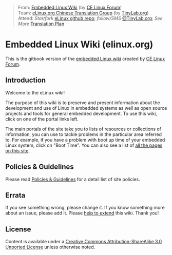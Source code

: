 > From: [Embedded Linux Wiki](http://elinux.org) (by [CE Linux Forum](http://www.celinuxforum.org))<br>
> Team: [eLinux.org Chinese Translation Group](http://www.tinylab.org/elinux) (by [TinyLab.org](http://tinylab.org))<br>
> Attend: *Star/fork* [eLinux github repo](https://github.com/tinyclub/elinux); *follow/SMS* [@TinyLab.org](http://weibo.com/tinylaborg); *See More* [Translation Plan](http://www.tinylab.org/elinux) <br>


# Embedded Linux Wiki (elinux.org)

This is the gitbook version of the [embedded Linux wiki](http://elinux.org) created by [CE Linux Forum](http://www.celinuxforum.org/).

## Introduction

Welcome to the eLinux wiki!

The purpose of this wiki is to preserve and present information about the development and use of Linux in embedded systems as well as open source projects and tools for general embedded development. To use this wiki, click on one of the portal links left.

The main portals of the site take you to lists of resources or collections of information, you can use to tackle problems in the particular area referred to. For example, if you have a problem with boot up time of your embedded Linux system, click on "Boot Time". You can also see a list of [all the pages on this site](http://elinux.org/Special:AllPages).

## Policies & Guidelines

Please read [Policies & Guidelines](http://elinux.org/ELinuxWiki:Policies_%26_Guidelines) for a detail list of site policies.

## Errata

If you see something wrong, please change it. If you know something more about an issue, please add it. Please [help to extend](http://elinux.org/Volunteer_editor_tasks) this wiki. Thank you!

## License

Content is available under a [Creative Commons Attribution-ShareAlike 3.0 Unported License](http://creativecommons.org/licenses/by-sa/3.0/) unless otherwise noted.
